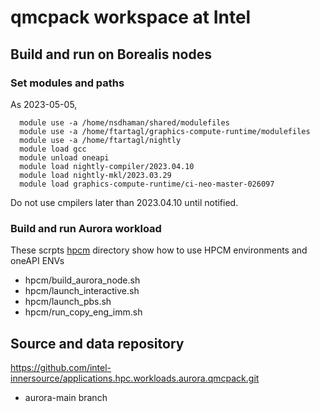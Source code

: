 # qmcpack workspace at Intel

## Build and run on Borealis nodes

### Set modules and paths

As 2023-05-05,
```
  module use -a /home/nsdhaman/shared/modulefiles
  module use -a /home/ftartagl/graphics-compute-runtime/modulefiles
  module use -a /home/ftartagl/nightly
  module load gcc
  module unload oneapi
  module load nightly-compiler/2023.04.10
  module load nightly-mkl/2023.03.29
  module load graphics-compute-runtime/ci-neo-master-026097 
```
Do not use cmpilers later than 2023.04.10 until notified.

### Build and run Aurora workload

These scrpts [hpcm](hpcm) directory show how to use HPCM environments and oneAPI ENVs
* hpcm/build_aurora_node.sh
* hpcm/launch_interactive.sh
* hpcm/launch_pbs.sh
* hpcm/run_copy_eng_imm.sh

## Source and data repository

https://github.com/intel-innersource/applications.hpc.workloads.aurora.qmcpack.git

* aurora-main branch

